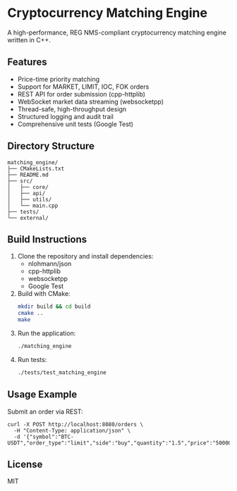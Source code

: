 # Cryptocurrency Matching Engine

A high-performance, REG NMS-compliant cryptocurrency matching engine written in C++.

## Features
- Price-time priority matching
- Support for MARKET, LIMIT, IOC, FOK orders
- REST API for order submission (cpp-httplib)
- WebSocket market data streaming (websocketpp)
- Thread-safe, high-throughput design
- Structured logging and audit trail
- Comprehensive unit tests (Google Test)

## Directory Structure
```
matching_engine/
├── CMakeLists.txt
├── README.md
├── src/
│   ├── core/
│   ├── api/
│   ├── utils/
│   └── main.cpp
├── tests/
└── external/
```

## Build Instructions
1. Clone the repository and install dependencies:
   - nlohmann/json
   - cpp-httplib
   - websocketpp
   - Google Test
2. Build with CMake:
   ```sh
   mkdir build && cd build
   cmake ..
   make
   ```
3. Run the application:
   ```sh
   ./matching_engine
   ```
4. Run tests:
   ```sh
   ./tests/test_matching_engine
   ```

## Usage Example
Submit an order via REST:
```
curl -X POST http://localhost:8080/orders \
  -H "Content-Type: application/json" \
  -d '{"symbol":"BTC-USDT","order_type":"limit","side":"buy","quantity":"1.5","price":"50000.00"}'
```

## License
MIT 